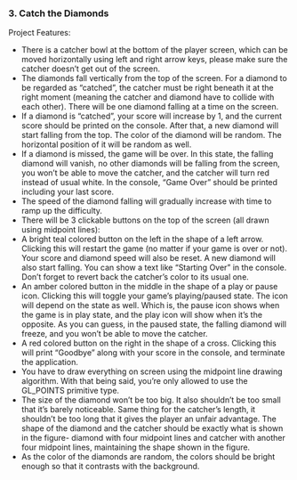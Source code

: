 ### 3. Catch the Diamonds

Project Features: <br>
- There is a catcher bowl at the bottom of the player screen, which can be moved horizontally using left and right arrow keys, please make sure the catcher doesn’t get out of the screen.
- The diamonds fall vertically from the top of the screen. For a diamond to be regarded as “catched”, the catcher must be right beneath it at the right moment (meaning the catcher and diamond have to collide with each other). There will be one diamond falling at a time on the screen.
- If a diamond is “catched”, your score will increase by 1, and the current score should be printed on the console. After that, a new diamond will start falling from the top. The color of the diamond will be random. The horizontal position of it will be random as well.
- If a diamond is missed, the game will be over. In this state, the falling diamond will vanish, no other diamonds will be falling from the screen, you won’t be able to move the catcher, and the catcher will turn red instead of usual white. In the console, “Game Over” should be printed including your last score.
- The speed of the diamond falling will gradually increase with time to ramp up the difficulty.
- There will be 3 clickable buttons on the top of the screen (all drawn using midpoint lines):
- A bright teal colored button on the left in the shape of a left arrow. Clicking this will restart the game (no matter if your game is over or not). Your score and diamond speed will also be reset. A new diamond will also start falling. You can show a text like “Starting Over” in the console. Don’t forget to revert back the catcher’s color to its usual one.
- An amber colored button in the middle in the shape of a play or pause icon. Clicking this will toggle your game’s playing/paused state. The icon will depend on the state as well. Which is, the pause icon shows when the game is in play state, and the play icon will show when it’s the opposite. As you can guess, in the paused state, the falling diamond will freeze, and you won’t be able to move the catcher.
- A red colored button on the right in the shape of a cross. Clicking this will print “Goodbye” along with your score in the console, and terminate the application.
- You have to draw everything on screen using the midpoint line drawing algorithm. With that being said, you’re only allowed to use the GL_POINTS primitive type.
- The size of the diamond won’t be too big. It also shouldn’t be too small that it’s barely noticeable. Same thing for the catcher’s length, it shouldn’t be too long that it gives the player an unfair advantage. The shape of the diamond and the catcher should be exactly what is shown in the figure- diamond with four midpoint lines and catcher with another four midpoint lines, maintaining the shape shown in the figure.
- As the color of the diamonds are random, the colors should be bright enough so that it contrasts with the background.